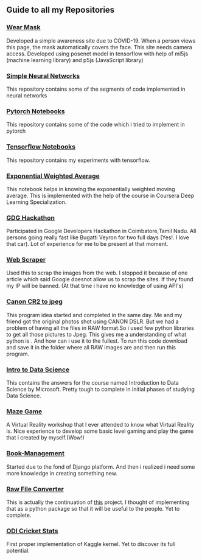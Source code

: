 ## Guide to all my Repositories

### [Wear Mask](https://github.com/mahendran-narayanan/wear-mask)
Developed a simple awareness site due to COVID-19. When a person views this page, the mask automatically covers the face. This site needs camera access. Developed using posenet model in tensorflow with help of ml5js (machine learning library) and p5js (JavaScript library)

### [Simple Neural Networks](https://github.com/mahendran-narayanan/Daily-Nlog)
This repository contains some of the segments of code implemented in neural networks

### [Pytorch Notebooks](https://github.com/mahendran-narayanan/Pytorch)
This repository contains some of the code which i tried to implement in pytorch

### [Tensorflow Notebooks](https://github.com/mahendran-narayanan/tensorflow)
This repository contains my experiments with tensorflow.

### [Exponential Weighted Average](https://github.com/mahendran-narayanan/Exponentially-weighted-average)
This notebook helps in knowing the exponentially weighted moving average. This is implemented with the help of the course in Coursera Deep Learning Specialization.

### [GDG Hackathon](https://github.com/mahendran-narayanan/gdgcbe_21_Spartans_KCT)
Participated in Google Developers Hackathon in Coimbatore,Tamil Nadu. All persons going really fast like Bugatti Veyron for two full days (Yes!. I love that car). Lot of experience for me to be present at that moment.

### [Web Scraper](https://github.com/mahendran-narayanan/Webscraper)
Used this to scrap the images from the web. I stopped it because of one article which said Google doesnot allow us to scrap the sites. If they found my IP will be banned. (At that time i have no knowledge of using API's)

### [Canon CR2 to jpeg](https://github.com/mahendran-narayanan/Canon-CR2-to-jpeg)
This program idea started and completed in the same day. Me and my friend got the original photos shot using CANON DSLR. But we had a problem of having all the files in RAW format.So i used few python libraries to get all those pictures to Jpeg. This gives me a understanding of what python is . And how can i use it to the fullest.
To run this code download and save it in the folder where all RAW images are and then run this program. 

### [Intro to Data Science](https://github.com/mahendran-narayanan/Intro-to-Data-Science)
This contains the answers for the course named Introduction to Data Science by Microsoft. Pretty tough to complete in initial phases of studying Data Science.


### [Maze Game](https://github.com/mahendran-narayanan/MazeGame)
A Virtual Reality workshop that I ever attended to know what Virtual Reality is. Nice experience to develop some basic level gaming and play the game that i created by myself.(Wow!)


### [Book-Management](https://github.com/mahendran-narayanan/Book-Management)
Started due to the fond of Django platform. And then i realized i need some more knowledge in creating something new.


### [Raw File Converter](https://github.com/mahendran-narayanan/rawfileconverter)
This is actually the continuation of [this](https://github.com/mahendran-narayanan/Canon-CR2-to-jpeg) project. I thought of implementing that as a python package so that it will be useful to the people. Yet to complete.

### [ODI Cricket Stats](https://github.com/mahendran-narayanan/ODI-Cricket-Statistics-1971-2017)
First proper implementation of Kaggle kernel. Yet to discover its full potential.


